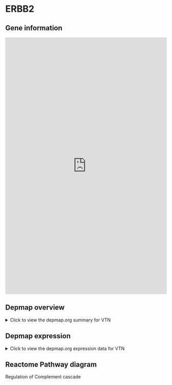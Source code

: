 <h1>ERBB2</h1>

<h2>Gene information</h2>
<iframe src="https://depmap.org/portal/gene/VTN?tab=about" style="border:none;width:100%;height:800px"></iframe>

<h2>Depmap overview</h2>
<details>
  <summary>Click to view the depmap.org summary for VTN</summary>
  <iframe src="https://depmap.org/portal/gene/VTN?tab=overview" style="border:none;width:100%;height:800px"></iframe>
</details>

<h2>Depmap expression</h2>
<details>
  <summary>Click to view the depmap.org expression data for VTN</summary>
  <iframe src="https://depmap.org/portal/gene/VTN?tab=characterization" style="border:none;width:100%;height:800px"></iframe>
</details>



<h2>Reactome Pathway diagram</h2>
Regulation of Complement cascade
<div id="diagramHolder"></div>

<script>
    //Creating the Reactome Diagram widget
    //Take into account a proxy needs to be set up in your server side pointing to www.reactome.org
    function onReactomeDiagramReady(){  //This function is automatically called when the widget code is ready to be used
        var diagram = Reactome.Diagram.create({
            "placeHolder" : "diagramHolder",
            "width" : 900,
            "height" : 500
        });

        //Initialising it to the "Hemostasis" pathway
        diagram.loadDiagram("R-HSA-977606");

        //Adding different listeners

        diagram.onDiagramLoaded(function (loaded) {
            console.info("Loaded ", loaded);
            diagram.flagItems("BAD");
	    diagram.flagItems("Q92934");
            if (loaded == "R-HSA-977606") diagram.selectItem("R-HSA-977606");
        });

     }
</script>



